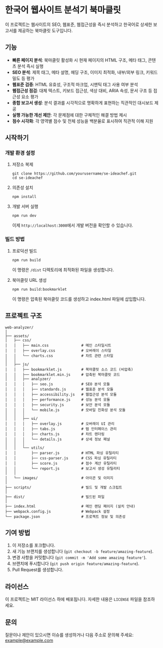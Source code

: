 # 한국어 웹사이트 분석기 북마클릿

이 프로젝트는 웹사이트의 SEO, 웹표준, 웹접근성을 즉시 분석하고 한국어로 상세한 보고서를 제공하는 북마클릿 도구입니다.

## 기능

- **빠른 페이지 분석**: 북마클릿 활성화 시 현재 페이지의 HTML 구조, 메타 태그, 콘텐츠 분석 즉시 실행
- **SEO 분석**: 제목 태그, 메타 설명, 헤딩 구조, 이미지 최적화, 내부/외부 링크, 키워드 밀도 등 평가
- **웹표준 검증**: HTML 유효성, 구조적 마크업, 시맨틱 태그 사용 여부 분석
- **웹접근성 점검**: 대체 텍스트, 키보드 접근성, 색상 대비, ARIA 속성, 문서 구조 등 접근성 요소 평가
- **종합 보고서 생성**: 분석 결과를 시각적으로 명확하게 표현하는 직관적인 대시보드 제공
- **실행 가능한 개선 제안**: 각 문제점에 대한 구체적인 해결 방법 제시
- **점수 시각화**: 각 영역별 점수 및 전체 성능을 백분율로 표시하여 직관적 이해 지원

## 시작하기

### 개발 환경 설정

1. 저장소 복제
   ```
   git clone https://github.com/yourusername/se-ideachef.git
   cd se-ideachef
   ```

2. 의존성 설치
   ```
   npm install
   ```

3. 개발 서버 실행
   ```
   npm run dev
   ```
   이제 `http://localhost:3000`에서 개발 버전을 확인할 수 있습니다.

### 빌드 방법

1. 프로덕션 빌드
   ```
   npm run build
   ```
   이 명령은 `/dist` 디렉토리에 최적화된 파일을 생성합니다.

2. 북마클릿 URL 생성
   ```
   npm run build:bookmarklet
   ```
   이 명령은 압축된 북마클릿 코드를 생성하고 index.html 파일에 삽입합니다.

## 프로젝트 구조

```
web-analyzer/
│
├── assets/
│   ├── css/
│   │   ├── main.css               # 메인 스타일시트
│   │   ├── overlay.css            # 오버레이 스타일
│   │   └── charts.css             # 차트 관련 스타일
│   │
│   ├── js/
│   │   ├── bookmarklet.js         # 북마클릿 소스 코드 (비압축)
│   │   ├── bookmarklet.min.js     # 압축된 북마클릿 코드
│   │   ├── analyzer/
│   │   │   ├── seo.js             # SEO 분석 모듈
│   │   │   ├── standards.js       # 웹표준 분석 모듈
│   │   │   ├── accessibility.js   # 웹접근성 분석 모듈
│   │   │   ├── performance.js     # 성능 분석 모듈
│   │   │   ├── security.js        # 보안 분석 모듈
│   │   │   └── mobile.js          # 모바일 친화성 분석 모듈
│   │   │
│   │   ├── ui/
│   │   │   ├── overlay.js         # 오버레이 UI 관리
│   │   │   ├── tabs.js            # 탭 인터페이스 관리
│   │   │   ├── charts.js          # 차트 렌더링
│   │   │   └── details.js         # 상세 정보 패널
│   │   │
│   │   └── utils/
│   │       ├── parser.js          # HTML 파싱 유틸리티
│   │       ├── css-parser.js      # CSS 파싱 유틸리티 
│   │       ├── score.js           # 점수 계산 유틸리티
│   │       └── report.js          # 보고서 생성 유틸리티
│   │
│   └── images/                    # 아이콘 및 이미지
│
├── scripts/                       # 빌드 및 개발 스크립트
│
├── dist/                          # 빌드된 파일
│
├── index.html                     # 메인 랜딩 페이지 (설치 안내)
├── webpack.config.js              # Webpack 설정
└── package.json                   # 프로젝트 정보 및 의존성
```

## 기여 방법

1. 이 저장소를 포크합니다.
2. 새 기능 브랜치를 생성합니다 (`git checkout -b feature/amazing-feature`).
3. 변경 사항을 커밋합니다 (`git commit -m 'Add some amazing feature'`).
4. 브랜치에 푸시합니다 (`git push origin feature/amazing-feature`).
5. Pull Request를 생성합니다.

## 라이선스

이 프로젝트는 MIT 라이선스 하에 배포됩니다. 자세한 내용은 `LICENSE` 파일을 참조하세요.

## 문의

질문이나 제안이 있으시면 이슈를 생성하거나 다음 주소로 문의해 주세요: example@example.com